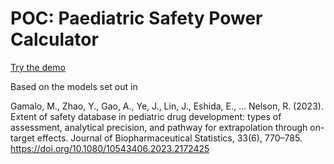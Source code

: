 # POC: Paediatric Safety Power Calculator

[Try the demo](https://gravesti.github.io/safetypower-poc/)

Based on the models set out in

Gamalo, M., Zhao, Y., Gao, A., Ye, J., Lin, J., Eshida, E., … Nelson, R. (2023). 
Extent of safety database in pediatric drug development: types of assessment, analytical precision, and pathway for extrapolation through on-target effects. Journal of Biopharmaceutical Statistics, 33(6), 770–785. 
https://doi.org/10.1080/10543406.2023.2172425
